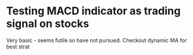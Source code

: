 # Testing MACD indicator as trading signal on stocks

Very basic - seems futile so have not pursued. Checkout dynamic MA for best strat
